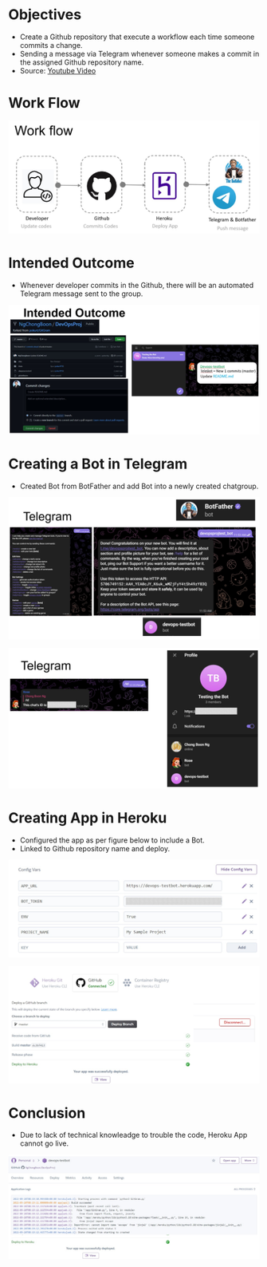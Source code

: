 # Objectives
- Create a Github repository that execute a workflow each time someone commits a change.
- Sending a message via Telegram whenever someone makes a commit in the assigned Github repository name.
- Source: [Youtube Video](https://www.youtube.com/watch?v=mp3oTG8DC58)

# Work Flow

![alt text][logo]

[logo]: https://github.com/NgChongBoon/DevOpsProj/blob/master/WorkFlow.jpg "Logo Title Text 1"

# Intended Outcome
- Whenever developer commits in the Github, there will be an automated Telegram message sent to the group.

![alt text][logo1]

[logo1]: https://github.com/NgChongBoon/DevOpsProj/blob/master/IntendedOutcome.jpg 

# Creating a Bot in Telegram
- Created Bot from BotFather and add Bot into a newly created chatgroup.

![alt text][logo3]

[logo3]: https://github.com/NgChongBoon/DevOpsProj/blob/master/TelegramBotfather.jpg 

![alt text][logo4]

[logo4]: https://github.com/NgChongBoon/DevOpsProj/blob/master/TelegramChat.jpg 

# Creating App in Heroku
- Configured the app as per figure below to include a Bot.
- Linked to Github repository name and deploy.

![alt text][logo2]

[logo2]: https://github.com/NgChongBoon/DevOpsProj/blob/master/HerokuApp.jpg 

![alt text][logo5]

[logo5]: https://github.com/NgChongBoon/DevOpsProj/blob/master/HerokuDeploy.jpg 

# Conclusion
- Due to lack of technical knowleadge to trouble the code, Heroku App cannot go live.

![alt text][logo6]

[logo6]: https://github.com/NgChongBoon/DevOpsProj/blob/master/HerokuLogs.jpg 




